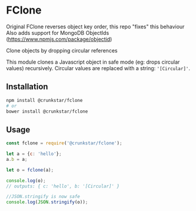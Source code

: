 # FClone

Original FClone reverses object key order, this repo "fixes" this behaviour
Also adds support for MongoDB ObjectIds (https://www.npmjs.com/package/objectid)

Clone objects by dropping circular references

This module clones a Javascript object in safe mode (eg: drops circular values) recursively. Circular values are replaced with a string: `'[Circular]'`.

## Installation

```bash
npm install @crunkstar/fclone
# or
bower install @crunkstar/fclone
```

## Usage

```javascript
const fclone = require('@crunkstar/fclone');

let a = {c: 'hello'};
a.b = a;

let o = fclone(a);

console.log(o);
// outputs: { c: 'hello', b: '[Circular]' }

//JSON.stringify is now safe
console.log(JSON.stringify(o));
```